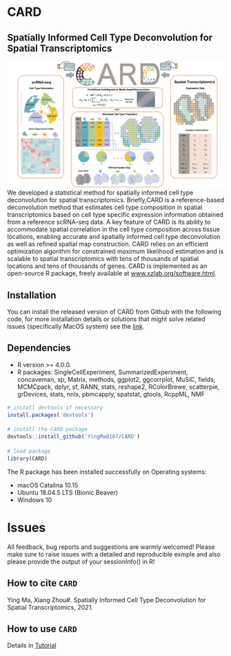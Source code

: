 # CARD

## Spatially Informed Cell Type Deconvolution for Spatial Transcriptomics 

![CARD\_pipeline](Overview.jpg)
We developed a statistical method for spatially informed cell type deconvolution for spatial transcriptomics. Briefly,CARD is a reference-based deconvolution method that estimates cell type composition in spatial transcriptomics based on cell type specific expression information obtained from a reference scRNA-seq data. A key feature of CARD is its ability to accommodate spatial correlation in the cell type composition across tissue locations, enabling accurate and spatially informed cell type deconvolution as well as refined spatial map construction. CARD relies on an efficient optimization algorithm for constrained maximum likelihood estimation and is scalable to spatial transcriptomics with tens of thousands of spatial locations and tens of thousands of genes. CARD is implemented as an open-source R package, freely available at www.xzlab.org/software.html. 

Installation
------------
You can install the released version of CARD from Github with the following code, for more installation details or solutions that might solve related issues (specifically MacOS system) see the [link](https://yingma0107.github.io/CARD/documentation/02_installation.html).

## Dependencies 
* R version >= 4.0.0.
* R packages: SingleCellExperiment, SummarizedExperiment, concaveman, sp, Matrix, methods, ggplot2, ggcorrplot, MuSiC, fields, MCMCpack, dplyr, sf, RANN, stats, reshape2, RColorBrewe, scatterpie, grDevices, stats, nnls, pbmcapply, spatstat, gtools, RcppML, NMF

``` r
# install devtools if necessary
install.packages('devtools')

# install the CARD package
devtools::install_github('YingMa0107/CARD')

# load package
library(CARD)

```
The R package has been installed successfully on Operating systems: 
* macOS Catalina 10.15
* Ubuntu 18.04.5 LTS (Bionic Beaver) 
* Windows 10

# Issues
All feedback, bug reports and suggestions are warmly welcomed! Please make sure to raise issues with a detailed and reproducible exmple and also please provide the output of your sessionInfo() in R! 

How to cite `CARD`
-------------------
Ying Ma, Xiang Zhou#. Spatially Informed Cell Type Deconvolution for Spatial Transcriptomics, 2021. 

How to use `CARD`
-------------------
Details in [Tutorial](https://yingma0107.github.io/CARD/)
